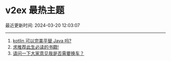 # v2ex 最热主题

最近更新时间: 2024-03-20 12:03:07

--- 
1. [kotlin 可以完美平替 Java 吗?](https://www.v2ex.com/t/1025262) 
2. [求推荐此生必读的书籍!](https://www.v2ex.com/t/1025266) 
3. [请问一下大家意见我是否需要换车？](https://www.v2ex.com/t/1025275) 
